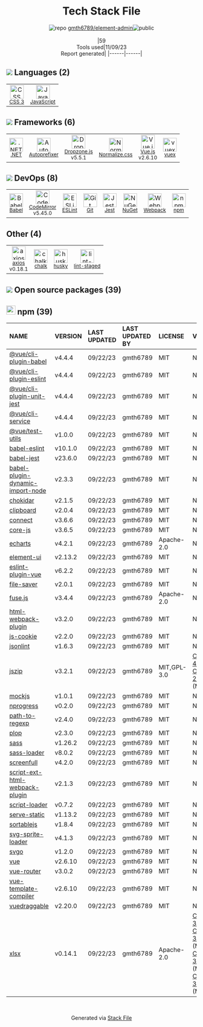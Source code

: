 <!--
--- Readme.md Snippet without images Start ---
## Tech Stack
gmth6789/element-admin is built on the following main stack:
- [Jest](http://facebook.github.io/jest/) – Javascript Testing Framework
- [.NET](http://www.microsoft.com/net/) – Frameworks (Full Stack)
- [JavaScript](https://developer.mozilla.org/en-US/docs/Web/JavaScript) – Languages
- [Webpack](http://webpack.js.org) – JS Build Tools / JS Task Runners
- [Autoprefixer](https://github.com/postcss/autoprefixer) – CSS Pre-processors / Extensions
- [CodeMirror](http://codemirror.net/) – Text Editor
- [Babel](http://babeljs.io/) – JavaScript Compilers
- [ESLint](http://eslint.org/) – Code Review
- [Vue.js](http://vuejs.org/) – Javascript UI Libraries
- [axios](https://github.com/mzabriskie/axios) – Javascript Utilities & Libraries
- [Normalize.css](https://necolas.github.io/normalize.css/) – CSS Pre-processors / Extensions
- [vuex](https://vuex.vuejs.org) – State Management Library
- [Dropzone.js](http://www.dropzonejs.com/) – Javascript UI Libraries

Full tech stack [here](/techstack.md)
--- Readme.md Snippet without images End ---

--- Readme.md Snippet with images Start ---
## Tech Stack
gmth6789/element-admin is built on the following main stack:
- <img width='25' height='25' src='https://img.stackshare.io/service/830/jest.png' alt='Jest'/> [Jest](http://facebook.github.io/jest/) – Javascript Testing Framework
- <img width='25' height='25' src='https://img.stackshare.io/service/1014/IoPy1dce_400x400.png' alt='.NET'/> [.NET](http://www.microsoft.com/net/) – Frameworks (Full Stack)
- <img width='25' height='25' src='https://img.stackshare.io/service/1209/javascript.jpeg' alt='JavaScript'/> [JavaScript](https://developer.mozilla.org/en-US/docs/Web/JavaScript) – Languages
- <img width='25' height='25' src='https://img.stackshare.io/service/1682/IMG_4636.PNG' alt='Webpack'/> [Webpack](http://webpack.js.org) – JS Build Tools / JS Task Runners
- <img width='25' height='25' src='https://img.stackshare.io/service/2202/72d087642cfce6fef6f2dabec5bf49e8_400x400.png' alt='Autoprefixer'/> [Autoprefixer](https://github.com/postcss/autoprefixer) – CSS Pre-processors / Extensions
- <img width='25' height='25' src='https://img.stackshare.io/service/2490/E_fCaAi6.png' alt='CodeMirror'/> [CodeMirror](http://codemirror.net/) – Text Editor
- <img width='25' height='25' src='https://img.stackshare.io/service/2739/-1wfGjNw.png' alt='Babel'/> [Babel](http://babeljs.io/) – JavaScript Compilers
- <img width='25' height='25' src='https://img.stackshare.io/service/3337/Q4L7Jncy.jpg' alt='ESLint'/> [ESLint](http://eslint.org/) – Code Review
- <img width='25' height='25' src='https://img.stackshare.io/service/3837/paeckCWC.png' alt='Vue.js'/> [Vue.js](http://vuejs.org/) – Javascript UI Libraries
- <img width='25' height='25' src='https://img.stackshare.io/no-img-open-source.png' alt='axios'/> [axios](https://github.com/mzabriskie/axios) – Javascript Utilities & Libraries
- <img width='25' height='25' src='https://img.stackshare.io/service/6361/default_8c8faac34fdcb5b696503f5166b5232ad0adcf6e.png' alt='Normalize.css'/> [Normalize.css](https://necolas.github.io/normalize.css/) – CSS Pre-processors / Extensions
- <img width='25' height='25' src='https://img.stackshare.io/service/6705/6128107.png' alt='vuex'/> [vuex](https://vuex.vuejs.org) – State Management Library
- <img width='25' height='25' src='https://img.stackshare.io/service/6890/dropzonejs.com' alt='Dropzone.js'/> [Dropzone.js](http://www.dropzonejs.com/) – Javascript UI Libraries

Full tech stack [here](/techstack.md)
--- Readme.md Snippet with images End ---
-->
<div align="center">

# Tech Stack File
![](https://img.stackshare.io/repo.svg "repo") [gmth6789/element-admin](https://github.com/gmth6789/element-admin)![](https://img.stackshare.io/public_badge.svg "public")
<br/><br/>
|59<br/>Tools used|11/09/23 <br/>Report generated|
|------|------|
</div>

## <img src='https://img.stackshare.io/languages.svg'/> Languages (2)
<table><tr>
  <td align='center'>
  <img width='36' height='36' src='https://img.stackshare.io/service/6727/css.png' alt='CSS 3'>
  <br>
  <sub><a href="https://developer.mozilla.org/en-US/docs/Web/CSS/CSS3">CSS 3</a></sub>
  <br>
  <sub></sub>
</td>

<td align='center'>
  <img width='36' height='36' src='https://img.stackshare.io/service/1209/javascript.jpeg' alt='JavaScript'>
  <br>
  <sub><a href="https://developer.mozilla.org/en-US/docs/Web/JavaScript">JavaScript</a></sub>
  <br>
  <sub></sub>
</td>

</tr>
</table>

## <img src='https://img.stackshare.io/frameworks.svg'/> Frameworks (6)
<table><tr>
  <td align='center'>
  <img width='36' height='36' src='https://img.stackshare.io/service/1014/IoPy1dce_400x400.png' alt='.NET'>
  <br>
  <sub><a href="http://www.microsoft.com/net/">.NET</a></sub>
  <br>
  <sub></sub>
</td>

<td align='center'>
  <img width='36' height='36' src='https://img.stackshare.io/service/2202/72d087642cfce6fef6f2dabec5bf49e8_400x400.png' alt='Autoprefixer'>
  <br>
  <sub><a href="https://github.com/postcss/autoprefixer">Autoprefixer</a></sub>
  <br>
  <sub></sub>
</td>

<td align='center'>
  <img width='36' height='36' src='https://img.stackshare.io/service/6890/dropzonejs.com' alt='Dropzone.js'>
  <br>
  <sub><a href="http://www.dropzonejs.com/">Dropzone.js</a></sub>
  <br>
  <sub>v5.5.1</sub>
</td>

<td align='center'>
  <img width='36' height='36' src='https://img.stackshare.io/service/6361/default_8c8faac34fdcb5b696503f5166b5232ad0adcf6e.png' alt='Normalize.css'>
  <br>
  <sub><a href="https://necolas.github.io/normalize.css/">Normalize.css</a></sub>
  <br>
  <sub></sub>
</td>

<td align='center'>
  <img width='36' height='36' src='https://img.stackshare.io/service/3837/paeckCWC.png' alt='Vue.js'>
  <br>
  <sub><a href="http://vuejs.org/">Vue.js</a></sub>
  <br>
  <sub>v2.6.10</sub>
</td>

<td align='center'>
  <img width='36' height='36' src='https://img.stackshare.io/service/6705/6128107.png' alt='vuex'>
  <br>
  <sub><a href="https://vuex.vuejs.org">vuex</a></sub>
  <br>
  <sub></sub>
</td>

</tr>
</table>

## <img src='https://img.stackshare.io/devops.svg'/> DevOps (8)
<table><tr>
  <td align='center'>
  <img width='36' height='36' src='https://img.stackshare.io/service/2739/-1wfGjNw.png' alt='Babel'>
  <br>
  <sub><a href="http://babeljs.io/">Babel</a></sub>
  <br>
  <sub></sub>
</td>

<td align='center'>
  <img width='36' height='36' src='https://img.stackshare.io/service/2490/E_fCaAi6.png' alt='CodeMirror'>
  <br>
  <sub><a href="http://codemirror.net/">CodeMirror</a></sub>
  <br>
  <sub>v5.45.0</sub>
</td>

<td align='center'>
  <img width='36' height='36' src='https://img.stackshare.io/service/3337/Q4L7Jncy.jpg' alt='ESLint'>
  <br>
  <sub><a href="http://eslint.org/">ESLint</a></sub>
  <br>
  <sub></sub>
</td>

<td align='center'>
  <img width='36' height='36' src='https://img.stackshare.io/service/1046/git.png' alt='Git'>
  <br>
  <sub><a href="http://git-scm.com/">Git</a></sub>
  <br>
  <sub></sub>
</td>

<td align='center'>
  <img width='36' height='36' src='https://img.stackshare.io/service/830/jest.png' alt='Jest'>
  <br>
  <sub><a href="http://facebook.github.io/jest/">Jest</a></sub>
  <br>
  <sub></sub>
</td>

<td align='center'>
  <img width='36' height='36' src='https://img.stackshare.io/service/2637/6I3oEOP4_400x400.jpg' alt='NuGet'>
  <br>
  <sub><a href="https://www.nuget.org/">NuGet</a></sub>
  <br>
  <sub></sub>
</td>

<td align='center'>
  <img width='36' height='36' src='https://img.stackshare.io/service/1682/IMG_4636.PNG' alt='Webpack'>
  <br>
  <sub><a href="http://webpack.js.org">Webpack</a></sub>
  <br>
  <sub></sub>
</td>

<td align='center'>
  <img width='36' height='36' src='https://img.stackshare.io/service/1120/lejvzrnlpb308aftn31u.png' alt='npm'>
  <br>
  <sub><a href="https://www.npmjs.com/">npm</a></sub>
  <br>
  <sub></sub>
</td>

</tr>
</table>

## Other (4)
<table><tr>
  <td align='center'>
  <img width='36' height='36' src='https://img.stackshare.io/no-img-open-source.png' alt='axios'>
  <br>
  <sub><a href="https://github.com/mzabriskie/axios">axios</a></sub>
  <br>
  <sub>v0.18.1</sub>
</td>

<td align='center'>
  <img width='36' height='36' src='https://img.stackshare.io/service/8072/13122722.png' alt='chalk'>
  <br>
  <sub><a href="https://github.com/chalk/chalk">chalk</a></sub>
  <br>
  <sub></sub>
</td>

<td align='center'>
  <img width='36' height='36' src='https://img.stackshare.io/service/9527/5502029.jpeg' alt='husky'>
  <br>
  <sub><a href="https://github.com/typicode/husky">husky</a></sub>
  <br>
  <sub></sub>
</td>

<td align='center'>
  <img width='36' height='36' src='https://img.stackshare.io/service/10577/11071.jpeg' alt='lint-staged'>
  <br>
  <sub><a href="https://github.com/okonet/lint-staged">lint-staged</a></sub>
  <br>
  <sub></sub>
</td>

</tr>
</table>


## <img src='https://img.stackshare.io/group.svg' /> Open source packages (39)</h2>

## <img width='24' height='24' src='https://img.stackshare.io/service/1120/lejvzrnlpb308aftn31u.png'/> npm (39)

|NAME|VERSION|LAST UPDATED|LAST UPDATED BY|LICENSE|VULNERABILITIES|
|:------|:------|:------|:------|:------|:------|
|[@vue/cli-plugin-babel](https://www.npmjs.com/@vue/cli-plugin-babel)|v4.4.4|09/22/23|gmth6789 |MIT|N/A|
|[@vue/cli-plugin-eslint](https://www.npmjs.com/@vue/cli-plugin-eslint)|v4.4.4|09/22/23|gmth6789 |MIT|N/A|
|[@vue/cli-plugin-unit-jest](https://www.npmjs.com/@vue/cli-plugin-unit-jest)|v4.4.4|09/22/23|gmth6789 |MIT|N/A|
|[@vue/cli-service](https://www.npmjs.com/@vue/cli-service)|v4.4.4|09/22/23|gmth6789 |MIT|N/A|
|[@vue/test-utils](https://www.npmjs.com/@vue/test-utils)|v1.0.0|09/22/23|gmth6789 |MIT|N/A|
|[babel-eslint](https://www.npmjs.com/babel-eslint)|v10.1.0|09/22/23|gmth6789 |MIT|N/A|
|[babel-jest](https://www.npmjs.com/babel-jest)|v23.6.0|09/22/23|gmth6789 |MIT|N/A|
|[babel-plugin-dynamic-import-node](https://www.npmjs.com/babel-plugin-dynamic-import-node)|v2.3.3|09/22/23|gmth6789 |MIT|N/A|
|[chokidar](https://www.npmjs.com/chokidar)|v2.1.5|09/22/23|gmth6789 |MIT|N/A|
|[clipboard](https://www.npmjs.com/clipboard)|v2.0.4|09/22/23|gmth6789 |MIT|N/A|
|[connect](https://www.npmjs.com/connect)|v3.6.6|09/22/23|gmth6789 |MIT|N/A|
|[core-js](https://www.npmjs.com/core-js)|v3.6.5|09/22/23|gmth6789 |MIT|N/A|
|[echarts](https://www.npmjs.com/echarts)|v4.2.1|09/22/23|gmth6789 |Apache-2.0|N/A|
|[element-ui](https://www.npmjs.com/element-ui)|v2.13.2|09/22/23|gmth6789 |MIT|N/A|
|[eslint-plugin-vue](https://www.npmjs.com/eslint-plugin-vue)|v6.2.2|09/22/23|gmth6789 |MIT|N/A|
|[file-saver](https://www.npmjs.com/file-saver)|v2.0.1|09/22/23|gmth6789 |MIT|N/A|
|[fuse.js](https://www.npmjs.com/fuse.js)|v3.4.4|09/22/23|gmth6789 |Apache-2.0|N/A|
|[html-webpack-plugin](https://www.npmjs.com/html-webpack-plugin)|v3.2.0|09/22/23|gmth6789 |MIT|N/A|
|[js-cookie](https://www.npmjs.com/js-cookie)|v2.2.0|09/22/23|gmth6789 |MIT|N/A|
|[jsonlint](https://www.npmjs.com/jsonlint)|v1.6.3|09/22/23|gmth6789 |MIT|N/A|
|[jszip](https://www.npmjs.com/jszip)|v3.2.1|09/22/23|gmth6789 |MIT,GPL-3.0|[CVE-2022-48285](https://github.com/advisories/GHSA-36fh-84j7-cv5h) (High)<br/>[CVE-2021-23413](https://github.com/advisories/GHSA-jg8v-48h5-wgxg) (Moderate)|
|[mockjs](https://www.npmjs.com/mockjs)|v1.0.1|09/22/23|gmth6789 |MIT|N/A|
|[nprogress](https://www.npmjs.com/nprogress)|v0.2.0|09/22/23|gmth6789 |MIT|N/A|
|[path-to-regexp](https://www.npmjs.com/path-to-regexp)|v2.4.0|09/22/23|gmth6789 |MIT|N/A|
|[plop](https://www.npmjs.com/plop)|v2.3.0|09/22/23|gmth6789 |MIT|N/A|
|[sass](https://www.npmjs.com/sass)|v1.26.2|09/22/23|gmth6789 |MIT|N/A|
|[sass-loader](https://www.npmjs.com/sass-loader)|v8.0.2|09/22/23|gmth6789 |MIT|N/A|
|[screenfull](https://www.npmjs.com/screenfull)|v4.2.0|09/22/23|gmth6789 |MIT|N/A|
|[script-ext-html-webpack-plugin](https://www.npmjs.com/script-ext-html-webpack-plugin)|v2.1.3|09/22/23|gmth6789 |MIT|N/A|
|[script-loader](https://www.npmjs.com/script-loader)|v0.7.2|09/22/23|gmth6789 |MIT|N/A|
|[serve-static](https://www.npmjs.com/serve-static)|v1.13.2|09/22/23|gmth6789 |MIT|N/A|
|[sortablejs](https://www.npmjs.com/sortablejs)|v1.8.4|09/22/23|gmth6789 |MIT|N/A|
|[svg-sprite-loader](https://www.npmjs.com/svg-sprite-loader)|v4.1.3|09/22/23|gmth6789 |MIT|N/A|
|[svgo](https://www.npmjs.com/svgo)|v1.2.0|09/22/23|gmth6789 |MIT|N/A|
|[vue](https://www.npmjs.com/vue)|v2.6.10|09/22/23|gmth6789 |MIT|N/A|
|[vue-router](https://www.npmjs.com/vue-router)|v3.0.2|09/22/23|gmth6789 |MIT|N/A|
|[vue-template-compiler](https://www.npmjs.com/vue-template-compiler)|v2.6.10|09/22/23|gmth6789 |MIT|N/A|
|[vuedraggable](https://www.npmjs.com/vuedraggable)|v2.20.0|09/22/23|gmth6789 |MIT|N/A|
|[xlsx](https://www.npmjs.com/xlsx)|v0.14.1|09/22/23|gmth6789 |Apache-2.0|[CVE-2023-30533](https://github.com/advisories/GHSA-4r6h-8v6p-xvw6) (High)<br/>[CVE-2021-32013](https://github.com/advisories/GHSA-8vcr-vxm8-293m) (Moderate)<br/>[CVE-2021-32012](https://github.com/advisories/GHSA-3x9f-74h4-2fqr) (Moderate)<br/>[CVE-2021-32014](https://github.com/advisories/GHSA-g973-978j-2c3p) (Moderate)|

<br/>
<div align='center'>

Generated via [Stack File](https://github.com/apps/stack-file)
